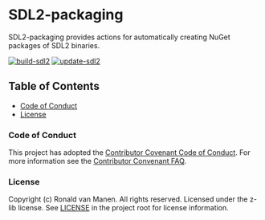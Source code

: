 # SDL2-packaging

SDL2-packaging provides actions for automatically creating NuGet packages of SDL2 binaries.

[![build-sdl2](https://github.com/ronaldvanmanen/SDL2-packaging/actions/workflows/build-sdl2.yml/badge.svg)](https://github.com/ronaldvanmanen/SDL2-packaging/actions/workflows/build-sdl2.yml)
[![update-sdl2](https://github.com/ronaldvanmanen/SDL2-packaging/actions/workflows/update-sdl2.yml/badge.svg)](https://github.com/ronaldvanmanen/SDL2-packaging/actions/workflows/update-sdl2.yml)

## Table of Contents

* [Code of Conduct](#code-of-conduct)
* [License](#license)

### Code of Conduct

This project has adopted the [Contributor Covenant Code of Conduct](https://www.contributor-covenant.org/version/2/0/code_of_conduct/). For more information see the [Contributor Convenant FAQ](https://www.contributor-covenant.org/faq/).

### License

Copyright (c) Ronald van Manen. All rights reserved.
Licensed under the z-lib license.
See [LICENSE](LICENSE) in the project root for license information.
